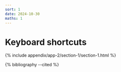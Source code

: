 ```yaml
---
sort: 1
date: 2024-10-30
maths: 1
---
```


# Keyboard shortcuts

{% include appendix/app-2/section-1/section-1.html %}

{% bibliography --cited %}
